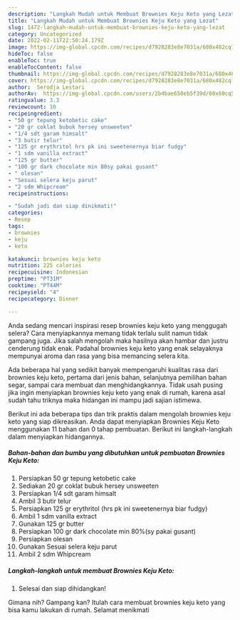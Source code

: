 ```yaml
---
description: "Langkah Mudah untuk Membuat Brownies Keju Keto yang Lezat"
title: "Langkah Mudah untuk Membuat Brownies Keju Keto yang Lezat"
slug: 1472-langkah-mudah-untuk-membuat-brownies-keju-keto-yang-lezat
category: Uncategorized
date: 2022-02-11T22:50:24.179Z
image: https://img-global.cpcdn.com/recipes/d7928283e8e7031a/680x482cq70/brownies-keju-keto-foto-resep-utama.jpg
hideToc: false
enableToc: true
enableTocContent: false
thumbnail: https://img-global.cpcdn.com/recipes/d7928283e8e7031a/680x482cq70/brownies-keju-keto-foto-resep-utama.jpg
cover: https://img-global.cpcdn.com/recipes/d7928283e8e7031a/680x482cq70/brownies-keju-keto-foto-resep-utama.jpg
author:  Serodja Lestari
authorAv:  https://img-global.cpcdn.com/users/2b4bae650eb5f39d/60x60cq50/avatar.jpg
ratingvalue: 3.3
reviewcount: 10
recipeingredient:
- "50 gr tepung ketobetic cake"
- "20 gr coklat bubuk hersey unsweeten"
- "1/4 sdt garam himsalt"
- "3 butir telur"
- "125 gr erythritol hrs pk ini sweetenernya biar fudgy"
- "1 sdm vanilla extract"
- "125 gr butter"
- "100 gr dark chocolate min 80sy pakai gusant"
- " olesan"
- "Sesuai selera keju parut"
- "2 sdm Whipcream"
recipeinstructions:

- "Sudah jadi dan siap dinikmati!"
categories:
- Resep
tags:
- brownies
- keju
- keto

katakunci: brownies keju keto 
nutrition: 225 calories
recipecuisine: Indonesian
preptime: "PT31M"
cooktime: "PT44M"
recipeyield: "4"
recipecategory: Dinner

---
```



Anda sedang mencari inspirasi resep brownies keju keto yang menggugah selera? Cara menyiapkannya memang tidak terlalu sulit namun tidak gampang juga. Jika salah mengolah maka hasilnya akan hambar dan justru cenderung tidak enak. Padahal brownies keju keto yang enak selayaknya mempunyai aroma dan rasa yang bisa memancing selera kita.


Ada beberapa hal yang sedikit banyak mempengaruhi kualitas rasa dari brownies keju keto, pertama dari jenis bahan, selanjutnya pemilihan bahan segar, sampai cara membuat dan menghidangkannya. Tidak usah pusing jika ingin menyiapkan brownies keju keto yang enak di rumah, karena asal sudah tahu triknya maka hidangan ini mampu jadi sajian istimewa.




Berikut ini ada beberapa tips dan trik praktis dalam mengolah brownies keju keto yang siap dikreasikan. Anda dapat menyiapkan Brownies Keju Keto menggunakan 11 bahan dan 0 tahap pembuatan. Berikut ini langkah-langkah dalam menyiapkan hidangannya.

<!--inarticleads1-->

##### Bahan-bahan dan bumbu yang dibutuhkan untuk pembuatan Brownies Keju Keto:

1. Persiapkan 50 gr tepung ketobetic cake
1. Sediakan 20 gr coklat bubuk hersey unsweeten
1. Persiapkan 1/4 sdt garam himsalt
1. Ambil 3 butir telur
1. Persiapkan 125 gr erythritol (hrs pk ini sweetenernya biar fudgy)
1. Ambil 1 sdm vanilla extract
1. Gunakan 125 gr butter
1. Persiapkan 100 gr dark chocolate min 80%(sy pakai gusant)
1. Persiapkan  olesan
1. Gunakan Sesuai selera keju parut
1. Ambil 2 sdm Whipcream




<!--inarticleads2-->

##### Langkah-langkah untuk membuat Brownies Keju Keto:


1. Selesai dan siap dihidangkan!



Gimana nih? Gampang kan? Itulah cara membuat brownies keju keto yang bisa kamu lakukan di rumah. Selamat menikmati
